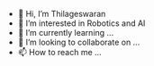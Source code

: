 - 👋 Hi, I’m Thilageswaran
- 👀 I’m interested in Robotics and AI
- 🌱 I’m currently learning ...
- 💞️ I’m looking to collaborate on ...
- 📫 How to reach me ...

<!---
THILAG-18/THILAG-18 is a ✨ special ✨ repository because its `README.md` (this file) appears on your GitHub profile.
You can click the Preview link to take a look at your changes.
--->
